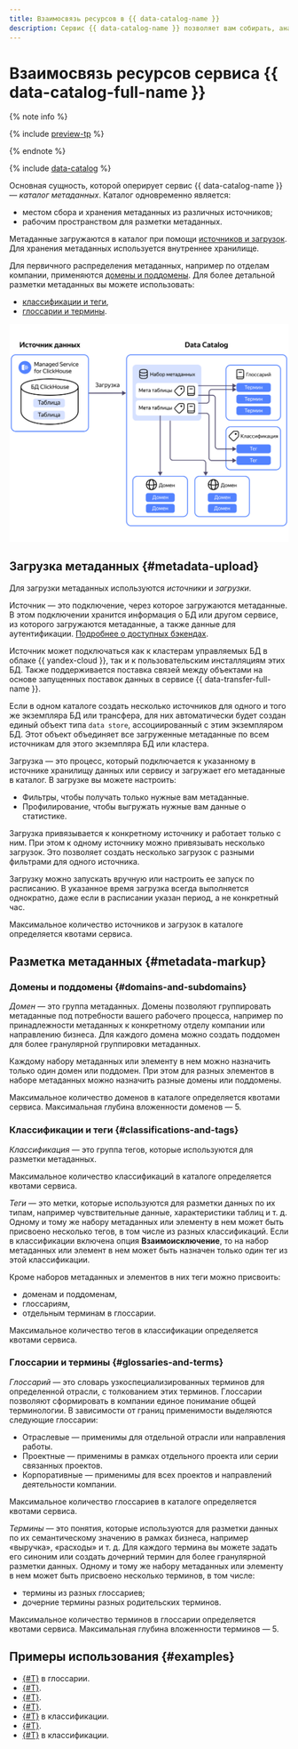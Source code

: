 ```yaml
---
title: Взаимосвязь ресурсов в {{ data-catalog-name }}
description: Сервис {{ data-catalog-name }} позволяет вам собирать, анализировать и размечать метаданные из различных источников. Вы можете загружать структурные метаданные, например список таблиц в кластере управляемых баз данных, их схемы и связи между таблицами. Основная сущность, которой оперирует сервис {{ data-catalog-name }} — каталог метаданных. Каталог одновременно является местом хранения метаданных и рабочим пространством для их разметки.
---
```


# Взаимосвязь ресурсов сервиса {{ data-catalog-full-name }}


{% note info %}

{% include [preview-tp](../../_includes/preview-tp.md) %}

{% endnote %}

{% include [data-catalog](../../_includes/metadata-hub/data-catalog-definition.md) %}

Основная сущность, которой оперирует сервис {{ data-catalog-name }} — _каталог метаданных_. Каталог одновременно является:

* местом сбора и хранения метаданных из различных источников;
* рабочим пространством для разметки метаданных. 

Метаданные загружаются в каталог при помощи [источников и загрузок](#metadata-upload). Для хранения метаданных используется внутреннее хранилище.

Для первичного распределения метаданных, например по отделам компании, применяются [домены и поддомены](#domains-and-subdomains). Для более детальной разметки метаданных вы можете использовать:

* [классификации и теги](#classifications-and-tags),
* [глоссарии и термины](#glossaries-and-terms).

![data-catalog](../../_assets/metadata-hub/data-catalog.svg)

## Загрузка метаданных {#metadata-upload}

Для загрузки метаданных используются _источники_ и _загрузки_.

Источник — это подключение, через которое загружаются метаданные. В этом подключении хранится информация о БД или другом сервисе, из которого загружаются метаданные, а также данные для аутентификации. [Подробнее о доступных бэкендах](../operations/data-catalog/create-source.md).

Источник может подключаться как к кластерам управляемых БД в облаке {{ yandex-cloud }}, так и к пользовательским инсталляциям этих БД. Также поддерживается поставка связей между объектами на основе запущенных поставок данных в сервисе {{ data-transfer-full-name }}.

Если в одном каталоге создать несколько источников для одного и того же экземпляра БД или трансфера, для них автоматически будет создан единый объект типа `data store`, ассоциированный с этим экземпляром БД. Этот объект объединяет все загруженные метаданные по всем источникам для этого экземпляра БД или кластера.

Загрузка — это процесс, который подключается к указанному в источнике хранилищу данных или сервису и загружает его метаданные в каталог. В загрузке вы можете настроить:

* Фильтры, чтобы получать только нужные вам метаданные.
* Профилирование, чтобы выгружать нужные вам данные о статистике.

Загрузка привязывается к конкретному источнику и работает только с ним. При этом к одному источнику можно привязывать несколько загрузок. Это позволяет создать несколько загрузок с разными фильтрами для одного источника.

Загрузку можно запускать вручную или настроить ее запуск по расписанию. В указанное время загрузка всегда выполняется однократно, даже если в расписании указан период, а не конкретный час.

Максимальное количество источников и загрузок в каталоге определяется квотами сервиса.

## Разметка метаданных {#metadata-markup}

### Домены и поддомены {#domains-and-subdomains}

_Домен_ — это группа метаданных. Домены позволяют группировать метаданные под потребности вашего рабочего процесса, например по принадлежности метаданных к конкретному отделу компании или направлению бизнеса. Для каждого домена можно создать поддомен для более гранулярной группировки метаданных.

Каждому набору метаданных или элементу в нем можно назначить только один домен или поддомен. При этом для разных элементов в наборе метаданных можно назначить разные домены или поддомены.

Максимальное количество доменов в каталоге определяется квотами сервиса. Максимальная глубина вложенности доменов — 5.

### Классификации и теги {#classifications-and-tags}

_Классификация_ — это группа тегов, которые используются для разметки метаданных.

Максимальное количество классификаций в каталоге определяется квотами сервиса.

_Теги_ — это метки, которые используются для разметки данных по их типам, например чувствительные данные, характеристики таблиц и т. д. Одному и тому же набору метаданных или элементу в нем может быть присвоено несколько тегов, в том числе из разных классификаций. Если в классификации включена опция **Взаимоисключение**, то на набор метаданных или элемент в нем может быть назначен только один тег из этой классификации.

Кроме наборов метаданных и элементов в них теги можно присвоить:

* доменам и поддоменам,
* глоссариям,
* отдельным терминам в глоссарии.

Максимальное количество тегов в классификации определяется квотами сервиса. 

### Глоссарии и термины {#glossaries-and-terms}

_Глоссарий_ — это словарь узкоспециализированных терминов для определенной отрасли, с толкованием этих терминов. Глоссарии позволяют сформировать в компании единое понимание общей терминологии. В зависимости от границ применимости выделяются следующие глоссарии:

* Отраслевые — применимы для отдельной отрасли или направления работы.
* Проектные — применимы в рамках отдельного проекта или серии связанных проектов.
* Корпоративные — применимы для всех проектов и направлений деятельности компании.

Максимальное количество глоссариев в каталоге определяется квотами сервиса.

_Термины_ — это понятия, которые используются для разметки данных по их семантическому значению в рамках бизнеса, например «выручка», «расходы» и т. д. Для каждого термина вы можете задать его синоним или создать дочерний термин для более гранулярной разметки данных. Одному и тому же набору метаданных или элементу в нем может быть присвоено несколько терминов, в том числе:

* термины из разных глоссариев;
* дочерние термины разных родительских терминов.

Максимальное количество терминов в глоссарии определяется квотами сервиса. Максимальная глубина вложенности терминов — 5.

## Примеры использования {#examples}

* [{#T}](../operations/data-catalog/create-term.md) в глоссарии.
* [{#T}](../operations/data-catalog/create-term-child.md).
* [{#T}](../operations/data-catalog/update-glossary.md).
* [{#T}](../operations/data-catalog/update-term.md).
* [{#T}](../operations/data-catalog/create-tag.md) в классификации.
* [{#T}](../operations/data-catalog/update-classification.md).
* [{#T}](../operations/data-catalog/update-tag.md) в классификации.